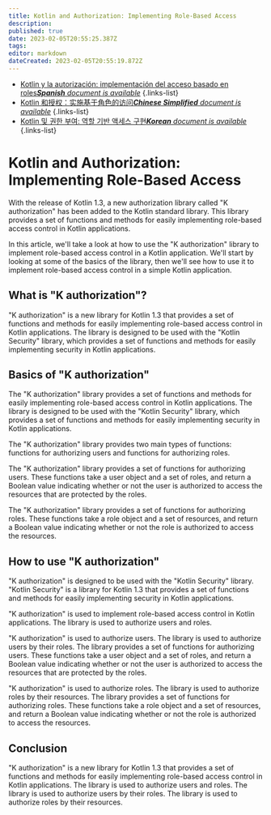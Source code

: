 ```yaml
---
title: Kotlin and Authorization: Implementing Role-Based Access
description: 
published: true
date: 2023-02-05T20:55:25.387Z
tags: 
editor: markdown
dateCreated: 2023-02-05T20:55:19.872Z
---
```


- [Kotlin y la autorización: implementación del acceso basado en roles***Spanish** document is available*](/es/Knowledge-base/Kotlin/kotlin-and-authorization-implementing-role-based-access)
{.links-list}
- [Kotlin 和授权：实施基于角色的访问***Chinese Simplified** document is available*](/zh/Knowledge-base/Kotlin/kotlin-and-authorization-implementing-role-based-access)
{.links-list}
- [Kotlin 및 권한 부여: 역할 기반 액세스 구현***Korean** document is available*](/ko/Knowledge-base/Kotlin/kotlin-and-authorization-implementing-role-based-access)
{.links-list}


# Kotlin and Authorization: Implementing Role-Based Access

With the release of Kotlin 1.3, a new authorization library called "K authorization" has been added to the Kotlin standard library. This library provides a set of functions and methods for easily implementing role-based access control in Kotlin applications.

In this article, we'll take a look at how to use the "K authorization" library to implement role-based access control in a Kotlin application. We'll start by looking at some of the basics of the library, then we'll see how to use it to implement role-based access control in a simple Kotlin application.

## What is "K authorization"?

"K authorization" is a new library for Kotlin 1.3 that provides a set of functions and methods for easily implementing role-based access control in Kotlin applications. The library is designed to be used with the "Kotlin Security" library, which provides a set of functions and methods for easily implementing security in Kotlin applications.

## Basics of "K authorization"

The "K authorization" library provides a set of functions and methods for easily implementing role-based access control in Kotlin applications. The library is designed to be used with the "Kotlin Security" library, which provides a set of functions and methods for easily implementing security in Kotlin applications.

The "K authorization" library provides two main types of functions: functions for authorizing users and functions for authorizing roles.

The "K authorization" library provides a set of functions for authorizing users. These functions take a user object and a set of roles, and return a Boolean value indicating whether or not the user is authorized to access the resources that are protected by the roles.

The "K authorization" library provides a set of functions for authorizing roles. These functions take a role object and a set of resources, and return a Boolean value indicating whether or not the role is authorized to access the resources.

## How to use "K authorization"

"K authorization" is designed to be used with the "Kotlin Security" library. "Kotlin Security" is a library for Kotlin 1.3 that provides a set of functions and methods for easily implementing security in Kotlin applications.

"K authorization" is used to implement role-based access control in Kotlin applications. The library is used to authorize users and roles.

"K authorization" is used to authorize users. The library is used to authorize users by their roles. The library provides a set of functions for authorizing users. These functions take a user object and a set of roles, and return a Boolean value indicating whether or not the user is authorized to access the resources that are protected by the roles.

"K authorization" is used to authorize roles. The library is used to authorize roles by their resources. The library provides a set of functions for authorizing roles. These functions take a role object and a set of resources, and return a Boolean value indicating whether or not the role is authorized to access the resources.

## Conclusion

"K authorization" is a new library for Kotlin 1.3 that provides a set of functions and methods for easily implementing role-based access control in Kotlin applications. The library is used to authorize users and roles. The library is used to authorize users by their roles. The library is used to authorize roles by their resources.